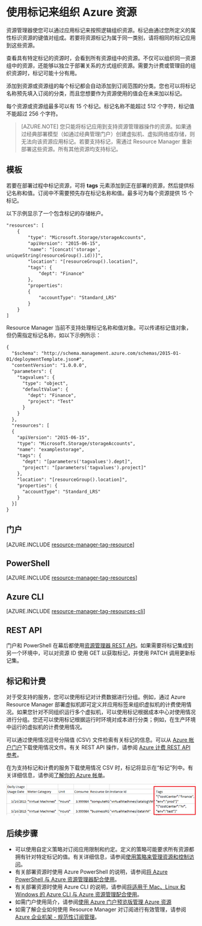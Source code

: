 <properties
    pageTitle="使用标记组织 Azure 资源 | Azure"
    description="演示如何应用标记来组织资源进行计费和管理。"
    services="azure-resource-manager"
    documentationcenter=""
    author="tfitzmac"
    manager="timlt"
    editor="tysonn" />
<tags
    ms.assetid="003a78e5-2ff8-4685-93b4-e94d6fb8ed5b"
    ms.service="azure-resource-manager"
    ms.workload="multiple"
    ms.tgt_pltfrm="AzurePortal"
    ms.devlang="na"
    ms.topic="article"
    ms.date="01/03/2017"
    wacn.date="01/25/2017"
    ms.author="tomfitz" />


# 使用标记来组织 Azure 资源
资源管理器使您可以通过应用标记来按照逻辑组织资源。标记由通过您所定义的属性标识资源的键值对组成。若要将资源标记为属于同一类别，请将相同的标记应用到这些资源。

查看具有特定标记的资源时，会看到所有资源组中的资源。不仅可以组织同一资源组中的资源，还能够以独立于部署关系的方式组织资源。需要为计费或管理目的组织资源时，标记可能十分有用。

添加到资源或资源组的每个标记都会自动添加到订阅范围的分类。您也可以将标记名称预先填入订阅的分类，而且您想要作为资源使用的值会在未来加以标记。

每个资源或资源组最多可以有 15 个标记。标记名称不能超过 512 个字符，标记值不能超过 256 个字符。

> [AZURE.NOTE]
您只能将标记应用到支持资源管理器操作的资源。如果通过经典部署模型（如通过经典管理门户）创建虚拟机、虚拟网络或存储，则无法向该资源应用标记。若要支持标记，需通过 Resource Manager 重新部署这些资源。所有其他资源均支持标记。
> 
> 

## 模板
若要在部署过程中标记资源，可将 **tags** 元素添加到正在部署的资源，然后提供标记名称和值。订阅中不需要预先存在标记名称和值。最多可为每个资源提供 15 个标记。

以下示例显示了一个包含标记的存储帐户。

    "resources": [
        {
            "type": "Microsoft.Storage/storageAccounts",
            "apiVersion": "2015-06-15",
            "name": "[concat('storage', uniqueString(resourceGroup().id))]",
            "location": "[resourceGroup().location]",
            "tags": {
                "dept": "Finance"
            },
            "properties": 
            {
                "accountType": "Standard_LRS"
            }
        }
    ]

Resource Manager 当前不支持处理标记名称和值对象。可以传递标记值对象，但仍需指定标记名称，如以下示例所示：

    {
      "$schema": "http://schema.management.azure.com/schemas/2015-01-01/deploymentTemplate.json#",
      "contentVersion": "1.0.0.0",
      "parameters": {
        "tagvalues": {
          "type": "object",
          "defaultValue": {
            "dept": "Finance",
            "project": "Test"
          }
        }
      },
      "resources": [
      {
        "apiVersion": "2015-06-15",
        "type": "Microsoft.Storage/storageAccounts",
        "name": "examplestorage",
        "tags": {
          "dept": "[parameters('tagvalues').dept]",
          "project": "[parameters('tagvalues').project]"
        },
        "location": "[resourceGroup().location]",
        "properties": {
          "accountType": "Standard_LRS"
        }
      }]
    }

## 门户
[AZURE.INCLUDE [resource-manager-tag-resource](../../includes/resource-manager-tag-resources.md)]

## PowerShell
[AZURE.INCLUDE [resource-manager-tag-resources](../../includes/resource-manager-tag-resources-powershell.md)]

## Azure CLI
[AZURE.INCLUDE [resource-manager-tag-resources-cli](../../includes/resource-manager-tag-resources-cli.md)]

## REST API
门户和 PowerShell 在幕后都使用[资源管理器 REST API](https://docs.microsoft.com/rest/api/resources/)。如果需要将标记集成到另一个环境中，可以对资源 ID 使用 GET 以获取标记，并使用 PATCH 调用更新标记集。

## 标记和计费
对于受支持的服务，您可以使用标记对计费数据进行分组。例如，通过 Azure Resource Manager 部署虚拟机即可定义并应用标签来组织虚拟机的计费使用情况。如果您针对不同组织运行多个虚拟机，可以使用标记根据成本中心对使用情况进行分组。您还可以使用标记根据运行时环境对成本进行分类；例如，在生产环境中运行的虚拟机的计费使用情况。

可以通过使用情况逗号分隔值 (CSV) 文件检索有关标记的信息。可以从 [Azure 帐户门户](https://account.windowsazure.cn/)下载使用情况文件。有关 REST API 操作，请参阅 [Azure 计费 REST API 参考](https://msdn.microsoft.com/zh-cn/library/azure/1ea5b323-54bb-423d-916f-190de96c6a3c)。

在为支持标记和计费的服务下载使用情况 CSV 时，标记将显示在“标记”列中。有关详细信息，请参阅[了解你的 Azure 帐单](/documentation/articles/billing-understand-your-bill/)。

![在计费中查看标记](./media/resource-group-using-tags/billing_csv.png)  

## 后续步骤
* 可以使用自定义策略对订阅应用限制和约定。定义的策略可能要求所有资源都拥有针对特定标记的值。有关详细信息，请参阅[使用策略来管理资源和控制访问](/documentation/articles/resource-manager-policy/)。
* 有关部署资源时使用 Azure PowerShell 的说明，请参阅[将 Azure PowerShell 与 Azure 资源管理器配合使用](/documentation/articles/powershell-azure-resource-manager/)。
* 有关部署资源时使用 Azure CLI 的说明，请参阅[将适用于 Mac、Linux 和 Windows 的 Azure CLI 与 Azure 资源管理配合使用](/documentation/articles/xplat-cli-azure-resource-manager/)。
* 如需门户使用简介，请参阅[使用 Azure 门户预览版管理 Azure 资源](/documentation/articles/resource-group-portal/)
* 如需了解企业如何使用 Resource Manager 对订阅进行有效管理，请参阅 [Azure 企业机架 - 规范性订阅管理](/documentation/articles/resource-manager-subscription-governance/)。

<!---HONumber=Mooncake_0120_2017-->
<!-- Update_Description: update meta properties ; update link reference -->